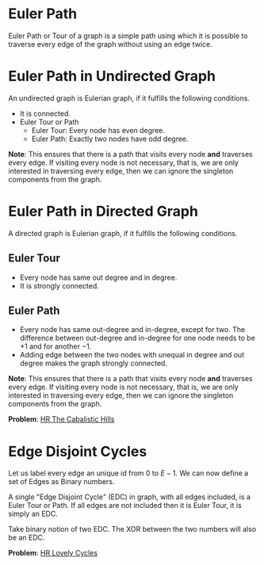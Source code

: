 # Euler Path
Euler Path or Tour of a graph is a simple path using which it is possible to traverse every edge of the graph without using an edge twice.

# Euler Path in Undirected Graph
An undirected graph is Eulerian graph, if it fulfills the following conditions.

- It is connected.
- Euler Tour or Path
  - Euler Tour: Every node has even degree.
  - Euler Path: Exactly two nodes have odd degree.

**Note**: This ensures that there is a path that visits every node **and** traverses every edge. If visiting every node is not necessary, that is, we are only interested in traversing every edge, then we can ignore the singleton components from the graph.

# Euler Path in Directed Graph
A directed graph is Eulerian graph, if it fulfills the following conditions.

## Euler Tour
- Every node has same out degree and in degree.
- It is strongly connected.

## Euler Path
- Every node has same out-degree and in-degree, except for two. The difference between out-degree and in-degree for one node needs to be $+1$ and for another $-1$.
- Adding edge between the two nodes with unequal in degree and out degree makes the graph strongly connected.

**Note**: This ensures that there is a path that visits every node **and** traverses every edge. If visiting every node is not necessary, that is, we are only interested in traversing every edge, then we can ignore the singleton components from the graph.

**Problem**: [HR The Cabalistic Hills](https://www.hackerrank.com/contests/womenscup/challenges/the-cabbalistic-hills-1)

# Edge Disjoint Cycles
Let us label every edge an unique id from $0$ to $E-1$. We can now define a set of Edges as Binary numbers.

A single "Edge Disjoint Cycle" (EDC) in graph, with all edges included, is a Euler Tour or Path. If all edges are not included then it is Euler Tour, it is simply an EDC.

Take binary notion of two EDC. The XOR between the two numbers will also be an EDC.

**Problem**: [HR Lovely Cycles](https://www.hackerrank.com/contests/worldcupfinals/challenges/lovely-cycles)
